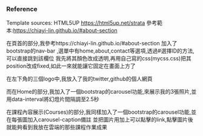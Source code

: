 ### Reference 
  Template sources: HTML5UP 
    https://html5up.net/strata
  參考範本:https://chiayi-lin.github.io/#about-section
  
 在頁首的部分,我參考https://chiayi-lin.github.io/#about-section 加入了bootstrap的nav-bar
 ,選單中有home,about,contact等選項,透過#選擇ID的方法,可以直接跳到該欄位
 我先將其顏色改成透明,再用自己寫的css(mycss.css)把其position改成fixed,如此一來就能讓它固定在畫面上方了
 
 在左下角的三個logo中,我放入了我的twitter,github的個人網頁
 
而在Home的部分,我加入了一個bootstrap的carousel功能,來展示我的3張照片,並用data-interval將幻燈片間隔調至2.5秒
 
在課程內容展示(Courses)的部分,我同樣加入了一個bootstrap的carousel功能,並在每張圖加入carousel-caption備註
  並把圖片用<a>加上可以點擊的link,點擊圖片後就能夠看到我放在雲端的那些課程作業成果


